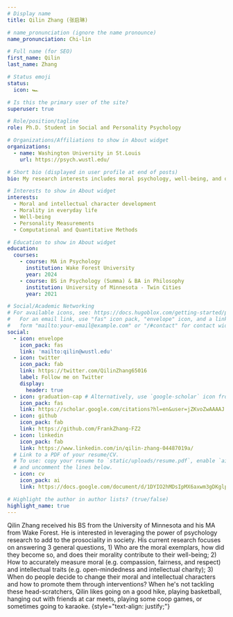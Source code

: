 ```yaml
---
# Display name
title: Qilin Zhang (张启琳)

# name_pronunciation (ignore the name pronounce)
name_pronunciation: Chi-lin       

# Full name (for SEO)
first_name: Qilin
last_name: Zhang

# Status emoji
status:
  icon: 🏎️

# Is this the primary user of the site?
superuser: true

# Role/position/tagline
role: Ph.D. Student in Social and Personality Psychology

# Organizations/Affiliations to show in About widget
organizations:
  - name: Washington University in St.Louis
    url: https://psych.wustl.edu/

# Short bio (displayed in user profile at end of posts)
bio: My research interests includes moral psychology, well-being, and quantitative methods.

# Interests to show in About widget
interests:
  - Moral and intellectual character development
  - Morality in everyday life
  - Well-being
  - Personality Measurements
  - Computational and Quantitative Methods

# Education to show in About widget
education:
  courses:
    - course: MA in Psychology
      institution: Wake Forest University
      year: 2024
    - course: BS in Psychology (Summa) & BA in Philosophy
      institution: University of Minnesota - Twin Cities
      year: 2021

# Social/Academic Networking
# For available icons, see: https://docs.hugoblox.com/getting-started/page-builder/#icons
#   For an email link, use "fas" icon pack, "envelope" icon, and a link in the
#   form "mailto:your-email@example.com" or "/#contact" for contact widget.
social:
  - icon: envelope
    icon_pack: fas
    link: 'mailto:qilin@wustl.edu'
  - icon: twitter
    icon_pack: fab
    link: https://twitter.com/QilinZhang65016
    label: Follow me on Twitter
    display:
      header: true
  - icon: graduation-cap # Alternatively, use `google-scholar` icon from `ai` icon pack
    icon_pack: fas
    link: https://scholar.google.com/citations?hl=en&user=jZKvoZwAAAAJ
  - icon: github
    icon_pack: fab
    link: https://github.com/FrankZhang-FZ2
  - icon: linkedin
    icon_pack: fab
    link: https://www.linkedin.com/in/qilin-zhang-04487019a/
  # Link to a PDF of your resume/CV.
  # To use: copy your resume to `static/uploads/resume.pdf`, enable `ai` icons in `params.yaml`,
  # and uncomment the lines below.
  - icon: cv
    icon_pack: ai
    link: https://docs.google.com/document/d/1DYIO2hMDsIpMX6axwm3gDKglpFWBTCePmbh0-lT9-sQ/edit?tab=t.0

# Highlight the author in author lists? (true/false)
highlight_name: true
---
```


Qilin Zhang received his BS from the University of Minnesota and his MA from Wake Forest. He is interested in leveraging the power of psychology research to add to the prosociality in society. His current research focuses on answering 3 general questions, 1) Who are the moral exemplars, how did they become so, and does their morality contribute to their well-being; 2) How to accurately measure moral (e.g. compassion, fairness, and respect) and intellectual traits (e.g. open-mindedness and intellectual charity); 3) When do people decide to change their moral and intellectual characters and how to promote them through interventions? When he's not tackling these head-scratchers, Qilin likes going on a good hike, playing basketball, hanging out with friends at car meets, playing some coop games, or sometimes going to karaoke.
{style="text-align: justify;"}

